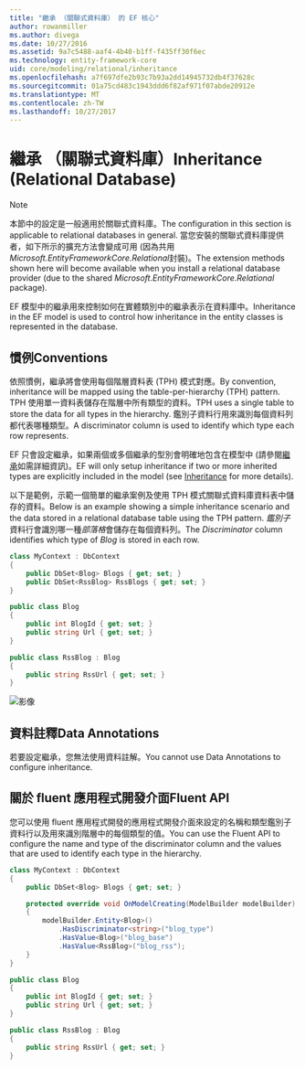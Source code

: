 ```yaml
---
title: "繼承 （關聯式資料庫） 的 EF 核心"
author: rowanmiller
ms.author: divega
ms.date: 10/27/2016
ms.assetid: 9a7c5488-aaf4-4b40-b1ff-f435ff30f6ec
ms.technology: entity-framework-core
uid: core/modeling/relational/inheritance
ms.openlocfilehash: a7f697dfe2b93c7b93a2dd14945732db4f37628c
ms.sourcegitcommit: 01a75cd483c1943ddd6f82af971f07abde20912e
ms.translationtype: MT
ms.contentlocale: zh-TW
ms.lasthandoff: 10/27/2017
---
```

# <a name="inheritance-relational-database"></a><span data-ttu-id="c453c-102">繼承 （關聯式資料庫）</span><span class="sxs-lookup"><span data-stu-id="c453c-102">Inheritance (Relational Database)</span></span>

> [!NOTE]  
> <span data-ttu-id="c453c-103">本節中的設定是一般適用於關聯式資料庫。</span><span class="sxs-lookup"><span data-stu-id="c453c-103">The configuration in this section is applicable to relational databases in general.</span></span> <span data-ttu-id="c453c-104">當您安裝的關聯式資料庫提供者，如下所示的擴充方法會變成可用 (因為共用*Microsoft.EntityFrameworkCore.Relational*封裝)。</span><span class="sxs-lookup"><span data-stu-id="c453c-104">The extension methods shown here will become available when you install a relational database provider (due to the shared *Microsoft.EntityFrameworkCore.Relational* package).</span></span>

<span data-ttu-id="c453c-105">EF 模型中的繼承用來控制如何在實體類別中的繼承表示在資料庫中。</span><span class="sxs-lookup"><span data-stu-id="c453c-105">Inheritance in the EF model is used to control how inheritance in the entity classes is represented in the database.</span></span>

## <a name="conventions"></a><span data-ttu-id="c453c-106">慣例</span><span class="sxs-lookup"><span data-stu-id="c453c-106">Conventions</span></span>

<span data-ttu-id="c453c-107">依照慣例，繼承將會使用每個階層資料表 (TPH) 模式對應。</span><span class="sxs-lookup"><span data-stu-id="c453c-107">By convention, inheritance will be mapped using the table-per-hierarchy (TPH) pattern.</span></span> <span data-ttu-id="c453c-108">TPH 使用單一資料表儲存在階層中所有類型的資料。</span><span class="sxs-lookup"><span data-stu-id="c453c-108">TPH uses a single table to store the data for all types in the hierarchy.</span></span> <span data-ttu-id="c453c-109">鑑別子資料行用來識別每個資料列都代表哪種類型。</span><span class="sxs-lookup"><span data-stu-id="c453c-109">A discriminator column is used to identify which type each row represents.</span></span>

<span data-ttu-id="c453c-110">EF 只會設定繼承，如果兩個或多個繼承的型別會明確地包含在模型中 (請參閱[繼承](../inheritance.md)如需詳細資訊)。</span><span class="sxs-lookup"><span data-stu-id="c453c-110">EF will only setup inheritance if two or more inherited types are explicitly included in the model (see [Inheritance](../inheritance.md) for more details).</span></span>

<span data-ttu-id="c453c-111">以下是範例，示範一個簡單的繼承案例及使用 TPH 模式關聯式資料庫資料表中儲存的資料。</span><span class="sxs-lookup"><span data-stu-id="c453c-111">Below is an example showing a simple inheritance scenario and the data stored in a relational database table using the TPH pattern.</span></span> <span data-ttu-id="c453c-112">*鑑別子*資料行會識別哪一種*部落格*會儲存在每個資料列。</span><span class="sxs-lookup"><span data-stu-id="c453c-112">The *Discriminator* column identifies which type of *Blog* is stored in each row.</span></span>

<!-- [!code-csharp[Main](samples/core/relational/Modeling/Conventions/Samples/InheritanceDbSets.cs)] -->
``` csharp
class MyContext : DbContext
{
    public DbSet<Blog> Blogs { get; set; }
    public DbSet<RssBlog> RssBlogs { get; set; }
}

public class Blog
{
    public int BlogId { get; set; }
    public string Url { get; set; }
}

public class RssBlog : Blog
{
    public string RssUrl { get; set; }
}
```

![影像](_static/inheritance-tph-data.png)

## <a name="data-annotations"></a><span data-ttu-id="c453c-114">資料註釋</span><span class="sxs-lookup"><span data-stu-id="c453c-114">Data Annotations</span></span>

<span data-ttu-id="c453c-115">若要設定繼承，您無法使用資料註解。</span><span class="sxs-lookup"><span data-stu-id="c453c-115">You cannot use Data Annotations to configure inheritance.</span></span>

## <a name="fluent-api"></a><span data-ttu-id="c453c-116">關於 fluent 應用程式開發介面</span><span class="sxs-lookup"><span data-stu-id="c453c-116">Fluent API</span></span>

<span data-ttu-id="c453c-117">您可以使用 fluent 應用程式開發的應用程式開發介面來設定的名稱和類型鑑別子資料行以及用來識別階層中的每個類型的值。</span><span class="sxs-lookup"><span data-stu-id="c453c-117">You can use the Fluent API to configure the name and type of the discriminator column and the values that are used to identify each type in the hierarchy.</span></span>

<!-- [!code-csharp[Main](samples/core/relational/Modeling/FluentAPI/Samples/InheritanceTPHDiscriminator.cs?highlight=7,8,9,10)] -->
``` csharp
class MyContext : DbContext
{
    public DbSet<Blog> Blogs { get; set; }

    protected override void OnModelCreating(ModelBuilder modelBuilder)
    {
        modelBuilder.Entity<Blog>()
            .HasDiscriminator<string>("blog_type")
            .HasValue<Blog>("blog_base")
            .HasValue<RssBlog>("blog_rss");
    }
}

public class Blog
{
    public int BlogId { get; set; }
    public string Url { get; set; }
}

public class RssBlog : Blog
{
    public string RssUrl { get; set; }
}
```
